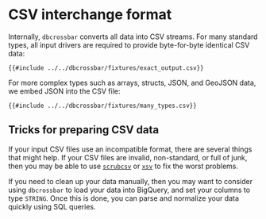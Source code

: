 # CSV interchange format

Internally, `dbcrossbar` converts all data into CSV streams. For many standard types, all input drivers are required to provide byte-for-byte identical CSV data:

```csv
{{#include ../../dbcrossbar/fixtures/exact_output.csv}}
```

For more complex types such as arrays, structs, JSON, and GeoJSON data, we embed JSON into the CSV file:

```csv
{{#include ../../dbcrossbar/fixtures/many_types.csv}}
```

## Tricks for preparing CSV data

If your input CSV files use an incompatible format, there are several things that might help. If your CSV files are invalid, non-standard, or full of junk, then you may be able to use [`scrubcsv`](https://github.com/faradayio/scrubcsv) or [`xsv`](https://github.com/BurntSushi/xsv) to fix the worst problems.

If you need to clean up your data manually, then you may want to consider using `dbcrossbar` to load your data into BigQuery, and set your columns to type `STRING`. Once this is done, you can parse and normalize your data quickly using SQL queries.
